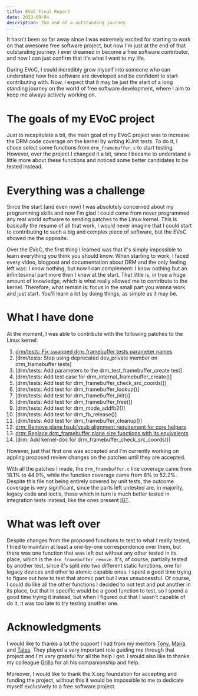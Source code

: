 ```yaml
---
title: EVoC Final Report
date: 2023-09-04
description: The end of a outstanding journey.
...
```


It hasn't been so far away since I was extremely excited for starting to
work on that awesome free software project, but now I'm just at the end
of that outstanding journey. I ever dreamed in become a free software
contributor, and now I can just confirm that it's what I want to my life.

During EVoC, I could incredibly grow myself into someone who can
understand how free software are developed and be confident to start
contributing with. Now, I expect that it may be just the start of a long
standing journey on the world of free software development, where I aim
to keep me always actively working on.

# The goals of my EVoC project
Just to recapitulate a bit, the main goal of my EVoC project was to
increase the DRM code coverage on the kernel by writing KUnit tests.
To do it, I chose select some functions from `drm_framebuffer.c`
to start testing. However, over the project I changed it a bit, since
I became to understand a little more about these functions and noticed
some better candidates to be tested instead.

# Everything was a challenge
Since the start (and even now) I was absolutely concerned about my
programming skills and now I'm glad I could come from never programmed
any real world software to sending patches to the Linux kernel. This
is basically the resume of all that work, I would never imagine that I
could start to contributing to such a big and complex piece of software,
but the EVoC showed me the opposite.

Over the EVoC, the first thing I learned was that it's simply impossible
to learn everything you think you should know. When starting to work,
I faced every video, blogpost and documentation about DRM and the only
feeling left was: I know nothing, but now I can complement: I know nothing
but an infinitesimal part more then I knew at the start. That little is,
in true a huge amount of knowledge, which is what really allowed me to
contribute to the kernel. Therefore, what remain is: focus in the small
part you wanna work and just start. You'll learn a lot by doing things,
as simple as it may be.

# What I have done
At the moment, I was able to contribute with the following patches to
the Linux kernel:

1.  [drm/tests: Fix swapped drm_framebuffer tests parameter names](https://lore.kernel.org/all/20230624212905.21338-1-gcarlos@disroot.org/)
2.  [drm/tests: Stop using deprecated dev_private member on drm_framebuffer tests]
3.  [drm/tests: Add parameters to the drm_test_framebuffer_create test]
4.  [drm/tests: Add test case for drm_internal_framebuffer_create()]
5.  [drm/tests: Add test for drm_framebuffer_check_src_coords()]
6.  [drm/tests: Add test for drm_framebuffer_lookup()]
7.  [drm/tests: Add test for drm_framebuffer_init()]
8.  [drm/tests: Add test for drm_framebuffer_free()]
9.  [drm/tests: Add test for drm_mode_addfb2()]
10. [drm/tests: Add test for drm_fb_release()]
11. [drm/tests: Add test for drm_framebuffer_cleanup()]
12. [drm: Remove plane hsub/vsub alignment requirement for core helpers](https://lore.kernel.org/all/20230720021937.27124-2-gcarlos@disroot.org/)
13. [drm: Replace drm_framebuffer plane size functions with its equivalents](https://lore.kernel.org/all/20230720021937.27124-3-gcarlos@disroot.org/)
14. [drm: Add kernel-doc for drm_framebuffer_check_src_coords()]

However, just that first one was accepted and I'm currently working on
appling proposed review changes on the patches until they are accepted.

With all the patches I made, the `drm_framebuffer.c` line coverage came
from 18.1% to 44.9%, while the function coverage came from 8% to 52.2%.
Despite this file not being entirely covered by unit tests, the outcome
coverage is very significant, since the parts left untested are, in
majority, legacy code and ioctls, these which in turn is much better
tested in integration tests instead, like the ones present
[IGT](https://gitlab.freedesktop.org/drm/igt-gpu-tools/-/tree/master/tests?ref_type=heads).

# What was left over
Despite changes from the proposed functions to test to what I really
tested, I tried to maintain at least a one-by-one correspondence over
them, but there was one function that was left out without any other
tested in its place, which is the `drm_framebuffer_remove`. It's, of
course, partially tested by another test, since it's split into two
different static functions, one for legacy devices and other to atomic
capable ones. I spent a good time trying to figure out how to test
that atomic part but I was unsuccessful. Of course, I could do like all
the other functions I decided to not test and put another in its place,
but that in specific would be a good function to test, so I spend a good
time trying it instead, but when I figured out that I wasn't capable of
do it, it was too late to try testing another one.

# Acknowledgments
I would like to thanks a lot the support I had from my mentors
[Tony](https://andrealmeid.com/), [Maíra](https://mairacanal.github.io/)
and [Tales](https://tales-aparecida.github.io/). They played a very
important role guiding me through that project and I'm very grateful
for all the help I get. I would also like to thanks my colleague
[Grillo](https://grillo-0.github.io/blog/) for all his companionship
and help.

Moreover, I would like to thank the X.org foundation for accepting
and funding the project, without this it would be impossible to me to
dedicate myself exclusively to a free software project.

